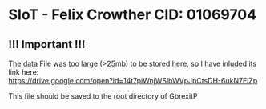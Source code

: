 # SIoT - Felix Crowther CID: 01069704
## !!! Important !!!
The data File was too large (>25mb) to be stored here, so I have inluded its link here:  
https://drive.google.com/open?id=14t7piWnjWSlbWVpJpCtsDH-6ukN7EiZp  

This file should be saved to the root directory of GbrexitP
